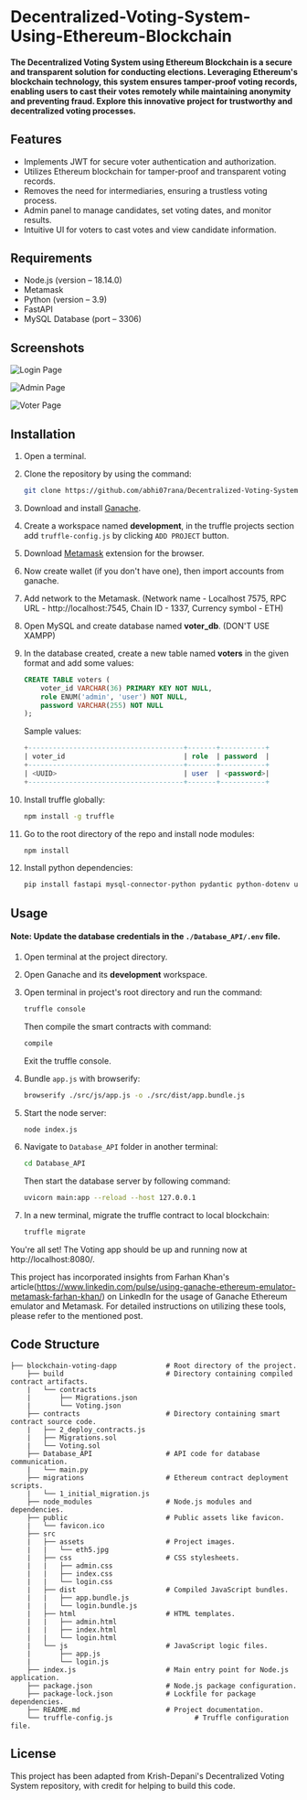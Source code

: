 # Decentralized-Voting-System-Using-Ethereum-Blockchain

#### The Decentralized Voting System using Ethereum Blockchain is a secure and transparent solution for conducting elections. Leveraging Ethereum's blockchain technology, this system ensures tamper-proof voting records, enabling users to cast their votes remotely while maintaining anonymity and preventing fraud. Explore this innovative project for trustworthy and decentralized voting processes.

## Features
- Implements JWT for secure voter authentication and authorization.
- Utilizes Ethereum blockchain for tamper-proof and transparent voting records.
- Removes the need for intermediaries, ensuring a trustless voting process.
- Admin panel to manage candidates, set voting dates, and monitor results.
- Intuitive UI for voters to cast votes and view candidate information.

## Requirements
- Node.js (version – 18.14.0)
- Metamask
- Python (version – 3.9)
- FastAPI
- MySQL Database (port – 3306)

## Screenshots

![Login Page](https://github.com/abhi07rana/Decentralized-Voting-System/blob/main/public/login%20ss.png)

![Admin Page](https://github.com/abhi07rana/Decentralized-Voting-System/blob/main/public/admin%20ss.png)

![Voter Page](https://github.com/abhi07rana/Decentralized-Voting-System/blob/main/public/index%20ss.png)

## Installation

1. Open a terminal.

2. Clone the repository by using the command:
    ```bash
    git clone https://github.com/abhi07rana/Decentralized-Voting-System.git
    ```

3. Download and install [Ganache](https://trufflesuite.com/ganache/).

4. Create a workspace named **development**, in the truffle projects section add `truffle-config.js` by clicking `ADD PROJECT` button.

5. Download [Metamask](https://metamask.io/download/) extension for the browser.

6. Now create wallet (if you don't have one), then import accounts from ganache.

7. Add network to the Metamask. (Network name - Localhost 7575, RPC URL - http://localhost:7545, Chain ID - 1337, Currency symbol - ETH)

8. Open MySQL and create database named **voter_db**. (DON'T USE XAMPP)

9. In the database created, create a new table named **voters** in the given format and add some values:
    ```sql
    CREATE TABLE voters (
        voter_id VARCHAR(36) PRIMARY KEY NOT NULL,
        role ENUM('admin', 'user') NOT NULL,
        password VARCHAR(255) NOT NULL
    );
    ```

    Sample values:
    ```sql
    +--------------------------------------+-------+-----------+
    | voter_id                             | role  | password  |
    +--------------------------------------+-------+-----------+
    | <UUID>                               | user  | <password>|
    +--------------------------------------+-------+-----------+
    ```

10. Install truffle globally:
    ```bash
    npm install -g truffle
    ```

11. Go to the root directory of the repo and install node modules:
    ```bash
    npm install
    ```

12. Install python dependencies:
    ```bash
    pip install fastapi mysql-connector-python pydantic python-dotenv uvicorn uvicorn[standard] PyJWT
    ```

## Usage

#### Note: Update the database credentials in the `./Database_API/.env` file.

1. Open terminal at the project directory.

2. Open Ganache and its **development** workspace.

3. Open terminal in project's root directory and run the command:
    ```bash
    truffle console
    ```
   Then compile the smart contracts with command:
    ```bash
    compile
    ```
   Exit the truffle console.

4. Bundle `app.js` with browserify:
    ```bash
    browserify ./src/js/app.js -o ./src/dist/app.bundle.js
    ```

5. Start the node server:
    ```bash
    node index.js
    ```

6. Navigate to `Database_API` folder in another terminal:
    ```bash
    cd Database_API
    ```
    Then start the database server by following command:
    ```bash
    uvicorn main:app --reload --host 127.0.0.1
    ```

7. In a new terminal, migrate the truffle contract to local blockchain:
    ```bash
    truffle migrate
    ```

You're all set! The Voting app should be up and running now at http://localhost:8080/. 

This project has incorporated insights from Farhan Khan's article(https://www.linkedin.com/pulse/using-ganache-ethereum-emulator-metamask-farhan-khan/) on LinkedIn for the usage of Ganache Ethereum emulator and Metamask. For detailed instructions on utilizing these tools, please refer to the mentioned post. 

## Code Structure

    ├── blockchain-voting-dapp            # Root directory of the project.
        ├── build                         # Directory containing compiled contract artifacts.
        |   └── contracts                 
        |       ├── Migrations.json       
        |       └── Voting.json           
        ├── contracts                     # Directory containing smart contract source code.
        |   ├── 2_deploy_contracts.js     
        |   ├── Migrations.sol            
        |   └── Voting.sol                
        ├── Database_API                  # API code for database communication.
        |   └── main.py                   
        ├── migrations                    # Ethereum contract deployment scripts.
        |   └── 1_initial_migration.js    
        ├── node_modules                  # Node.js modules and dependencies.
        ├── public                        # Public assets like favicon.
        |   └── favicon.ico               
        ├── src                           
        |   ├── assets                    # Project images.
        |   |   └── eth5.jpg              
        |   ├── css                       # CSS stylesheets.
        |   |   ├── admin.css             
        |   |   ├── index.css             
        |   |   └── login.css             
        |   ├── dist                      # Compiled JavaScript bundles.
        |   |   ├── app.bundle.js         
        |   |   └── login.bundle.js       
        |   ├── html                      # HTML templates.
        |   |   ├── admin.html            
        |   |   ├── index.html            
        |   |   └── login.html            
        |   └── js                        # JavaScript logic files.
        |       ├── app.js                
        |       └── login.js              
        ├── index.js                      # Main entry point for Node.js application.
        ├── package.json                  # Node.js package configuration.
        ├── package-lock.json             # Lockfile for package dependencies.
        ├── README.md                     # Project documentation.
        └── truffle-config.js                    # Truffle configuration file.
## License

This project has been adapted from Krish-Depani's Decentralized Voting System repository, with credit for helping to build this code.

